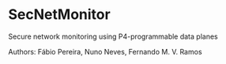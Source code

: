 # SecNetMonitor

Secure network monitoring using P4-programmable data planes

Authors: Fábio Pereira, Nuno Neves, Fernando M. V. Ramos
